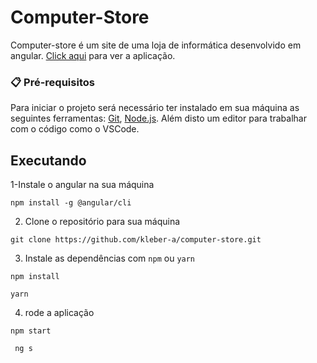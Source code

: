 # Computer-Store

Computer-store é um site de uma loja de informática desenvolvido em angular. [Click aqui](https://kleber-a.github.io/computer-store/) para ver a aplicação.

### 📋 Pré-requisitos
Para iniciar o projeto será necessário ter instalado em sua máquina as seguintes ferramentas: [Git](https://git-scm.com), [Node.js](https://nodejs.org/en/). Além disto  um editor para trabalhar com o código como o VSCode.

## Executando
1-Instale o angular na sua máquina

```
npm install -g @angular/cli
```
2. Clone o repositório para sua máquina

```
git clone https://github.com/kleber-a/computer-store.git
```

3. Instale as dependências com `npm` ou `yarn`

```
npm install
```

```
yarn
```

4. rode a aplicação 

```
npm start
```

```
 ng s
 ```
